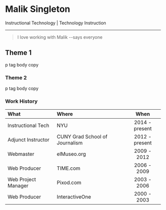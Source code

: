 # Malik Singleton
Instructional Technology | Technology Instruction

---

>I love working with Malik --says everyone


## Theme 1
p tag body copy

### Theme 2
p tag body copy

### Work History

|What|Where|When|
|:--|:--|:--:|
|Instructional Tech|NYU|2014 - present|
|Adjunct Instructor|CUNY Grad School of Journalism|2012 - present|
|Webmaster|elMuseo.org|2009 - 2012|
|Web Producer|TIME.com|2006 - 2009|
|Web Project Manager|Pixod.com|2003 - 2006|
|Web Producer|InteractiveOne|2000 - 2003|
